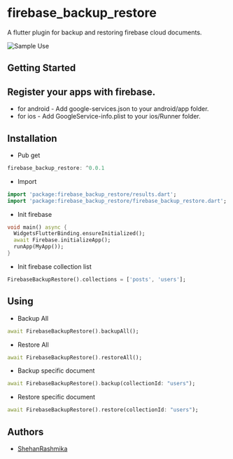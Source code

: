 # firebase_backup_restore

A flutter plugin for backup and restoring firebase cloud documents.

![Sample Use](flutter_currency_converter/assets/rsz_simulator_screen_shot_-_iphone_11_pro_max_-_2020-08-08_at_154657.png)

## Getting Started

## Register your apps with firebase.
 - for android - Add google-services.json to your android/app folder.
 - for ios - Add GoogleService-info.plist to your ios/Runner folder.

## Installation
 - Pub get
```dart
firebase_backup_restore: ^0.0.1
```

 - Import
```dart
import 'package:firebase_backup_restore/results.dart';
import 'package:firebase_backup_restore/firebase_backup_restore.dart';
```

 - Init firebase
```dart
void main() async {
  WidgetsFlutterBinding.ensureInitialized();
  await Firebase.initializeApp();
  runApp(MyApp());
}
```

 - Init firebase collection list
```dart
FirebaseBackupRestore().collections = ['posts', 'users'];
```

## Using
 - Backup All
```dart
await FirebaseBackupRestore().backupAll();
```

 - Restore All
```dart
await FirebaseBackupRestore().restoreAll();
```

 - Backup specific document
```dart
await FirebaseBackupRestore().backup(collectionId: "users");
```

 - Restore specific document
```dart
await FirebaseBackupRestore().restore(collectionId: "users");
```

## Authors

* [ShehanRashmika](https://github.com/ShehanRashmika)
